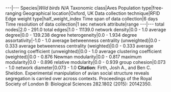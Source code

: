 ---|---
Species|*Wild birds N/A*
Taxonomic class|Aves
Population type|free-ranging
Geographical location|Oxford, UK
Data collection technique|RFID
Edge weight type|half_weight_index
Time span of data collection|6 days
Time resolution of data collection|1 sec
network attribute|range
---|---
total nodes|2.0 - 291.0
total edges|1.0 - 11139.0
network density|0.0 - 1.0
average degree|0.0 - 139.238
degree heterogeneity|0.0 - 1.934
degree assortativity|-1.0 - 1.0
average betweenness centrality (unweighted)|0.0 - 0.333
average betweenness centrality (weighted)|0.0 - 0.333
average clustering coefficient (unweighted)|0.0 - 1.0
average clustering coefficient (weighted)|0.0 - 0.876
Newman modularity|0.0 - 0.817
maximum modularity|0.0 - 0.896
relative modularity|0.0 - 0.939
group cohesion|0.073 - 1.0
network diameter|0.073 - 1.0
**Citation**: Firth, Josh A., and Ben C. Sheldon. 
Experimental manipulation of avian social structure reveals segregation is carried over across contexts.
 Proceedings of the Royal Society of London B: Biological Sciences 282.1802 (2015): 20142350.